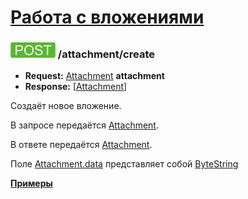 [Работа с вложениями](../index.md)
=====================================

<a name="create"/>

### ![POST](../../../img/post.png) /attachment/create
* **Request:** [Attachment](../../../types/types.md#com.siams.med.api.Attachment) **attachment**
* **Response:** [[Attachment](../../../types/types.md#com.siams.med.api.Attachment)]

Создаёт новое вложение. 

В запросе передаётся [Attachment](../../../types/types.md#com.siams.med.api.Attachment). 

В ответе передаётся [Attachment](../../../types/types.md#com.siams.med.api.Attachment).

Поле [Attachment.data](../../../types/types.md#com.siams.med.api.Attachment) представляет собой [ByteString](../../../types/types.md#scalar-value-types)

**[Примеры](examples/create.md)**